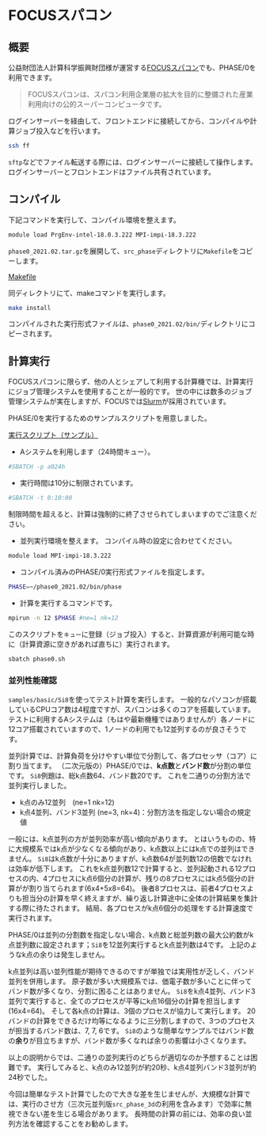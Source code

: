 # FOCUSスパコン

## 概要

公益財団法人計算科学振興財団様が運営する[FOCUSスパコン](https://www.j-focus.or.jp/focus/)でも、PHASE/0を利用できます。

> FOCUSスパコンは、スパコン利用企業層の拡大を目的に整備された産業利用向けの公的スーパーコンピュータです。

ログインサーバーを経由して、フロントエンドに接続してから、コンパイルや計算ジョブ投入などを行います。

```sh
ssh ff
```

`sftp`などでファイル転送する際には、ログインサーバーに接続して操作します。
ログインサーバーとフロントエンドはファイル共有されています。

## コンパイル

下記コマンドを実行して、コンパイル環境を整えます。

```sh
module load PrgEnv-intel-18.0.3.222 MPI-impi-18.3.222
```

`phase0_2021.02.tar.gz`を展開して、`src_phase`ディレクトリに`Makefile`をコピーします。

[Makefile](./Makefile)

同ディレクトリにて、makeコマンドを実行します。

```sh
make install
```

コンパイルされた実行形式ファイルは、`phase0_2021.02/bin/`ディレクトリにコピーされます。

## 計算実行

FOCUSスパコンに限らず、他の人とシェアして利用する計算機では、計算実行にジョブ管理システムを使用することが一般的です。
世の中には数多のジョブ管理システムが実在しますが、FOCUSでは[Slurm](https://slurm.schedmd.com/)が採用されています。

PHASE/0を実行するためのサンプルスクリプトを用意しました。

[実行スクリプト（サンプル）](./phase0.sh)

- Aシステムを利用します（24時間キュー）。

```sh
#SBATCH -p a024h
```

- 実行時間は10分に制限されています。

```sh
#SBATCH -t 0:10:00
```

制限時間を超えると、計算は強制的に終了させられてしまいますのでご注意ください。

- 並列実行環境を整えます。
コンパイル時の設定に合わせてください。

```sh
module load MPI-impi-18.3.222
```

- コンパイル済みのPHASE/0実行形式ファイルを指定します。

```sh
PHASE=~/phase0_2021.02/bin/phase
```

- 計算を実行するコマンドです。

```sh
mpirun -n 12 $PHASE #ne=1 nk=12
```

このスクリプトを`キュー`に登録（ジョブ投入）すると、計算資源が利用可能な時に（計算資源に空きがあれば直ちに）実行されます。

```sh
sbatch phase0.sh
```

### 並列性能確認

`samples/basic/Si8`を使ってテスト計算を実行します。
一般的なパソコンが搭載しているCPUコア数は4程度ですが、スパコンは多くのコアを搭載しています。
テストに利用するAシステムは（もはや最新機種ではありませんが）各ノードに12コア搭載されていますので、1ノードの利用でも12並列するのが良さそうです。

並列計算では、計算負荷を分けやすい単位で分割して、各プロセッサ（コア）に割り当てます。
（二次元版の）PHASE/0では、**k点数**と**バンド数**が分割の単位です。
`Si8`例題は、総k点数64、バンド数20です。
これを二通りの分割方法で並列実行しました。

- k点のみ12並列　(ne=1 nk=12)
- k点4並列、バンド3並列 (ne=3, nk=4)：分割方法を指定しない場合の規定値

一般には、k点並列の方が並列効率が高い傾向があります。
とはいうものの、特に大規模系ではk点が少なくなる傾向があり、k点数以上にはk点での並列はできません。
`Si8`はk点数が十分にありますが、k点数64が並列数12の倍数でなけれは効率が低下します。
これをk点並列数12で計算すると、並列起動される12プロセスの内、4プロセスにk点6個分の計算が、残りの8プロセスにはk点5個分の計算がが割り当てられます(6x4+5x8=64)。
後者8プロセスは、前者4プロセスよりも担当分の計算を早く終えますが、繰り返し計算途中に全体の計算結果を集計する際に待たされます。
結局、各プロセスがk点6個分の処理をする計算速度で実行されます。

PHASE/0は並列の分割数を指定しない場合、k点数と総並列数の最大公約数がk点並列数に設定されます；`Si8`を12並列実行するとk点並列数は4です。
上記のようなk点の余りは発生しません。

k点並列は高い並列性能が期待できるのですが単独では実用性が乏しく、バンド並列を併用します。
原子数が多い大規模系では、価電子数が多いことに伴ってバンド数が多くなり、分割に困ることはありません。
`Si8`をk点4並列、バンド3並列で実行すると、全てのプロセスが平等にk点16個分の計算を担当します(16x4=64)。
そして各k点の計算は、3個のプロセスが協力して実行します。
20バンドの計算をできるだけ均等になるように三分割しますので、3つのプロセスが担当するバンド数は、7, 7, 6です。
`Si8`のような簡単なサンプルではバンド数の**余り**が目立ちますが、バンド数が多くなれば余りの影響は小さくなります。

以上の説明からでは、二通りの並列実行のどちらが適切なのか予想することは困難です。
実行してみると、k点のみ12並列が約20秒、k点4並列バンド3並列が約24秒でした。

今回は簡単なテスト計算でしたので大きな差を生じませんが、大規模な計算では、実行のさせ方（三次元並列版`src_phase_3d`の利用を含みます）で効率に無視できない差を生じる場合があります。
長時間の計算の前には、効率の良い並列方法を確認することをお勧めします。
